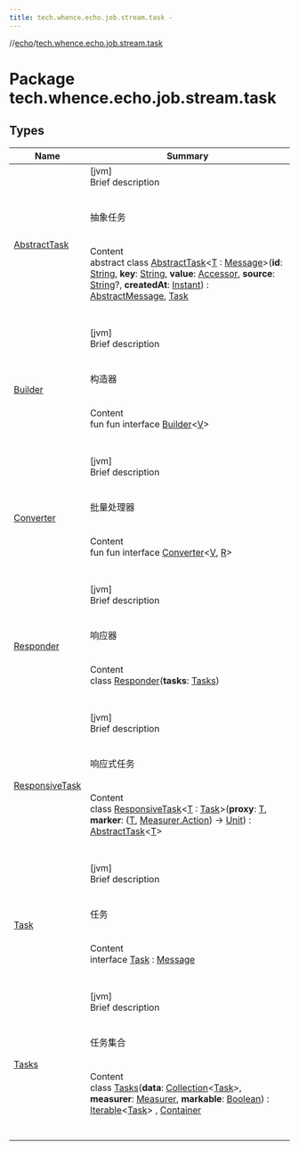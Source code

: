 ```yaml
---
title: tech.whence.echo.job.stream.task -
---
```

//[echo](../index.md)/[tech.whence.echo.job.stream.task](index.md)



# Package tech.whence.echo.job.stream.task  


## Types  
  
|  Name|  Summary| 
|---|---|
| [AbstractTask](-abstract-task/index.md)| [jvm]  <br>Brief description  <br><br><br>抽象任务<br><br>  <br>Content  <br>abstract class [AbstractTask](-abstract-task/index.md)<[T](-abstract-task/index.md) : [Message](../tech.whence.echo.job.stream.message/-message/index.md)>(**id**: [String](https://kotlinlang.org/api/latest/jvm/stdlib/kotlin/-string/index.html), **key**: [String](https://kotlinlang.org/api/latest/jvm/stdlib/kotlin/-string/index.html), **value**: [Accessor](../tech.whence.echo.container.accessor/-accessor/index.md), **source**: [String](https://kotlinlang.org/api/latest/jvm/stdlib/kotlin/-string/index.html)?, **createdAt**: [Instant](https://docs.oracle.com/javase/8/docs/api/java/time/Instant.html)) : [AbstractMessage](../tech.whence.echo.job.stream.message/-abstract-message/index.md), [Task](-task/index.md)  <br><br><br>
| [Builder](-builder/index.md)| [jvm]  <br>Brief description  <br><br><br>构造器<br><br>  <br>Content  <br>fun fun interface [Builder](-builder/index.md)<[V](-builder/index.md)>  <br><br><br>
| [Converter](-converter/index.md)| [jvm]  <br>Brief description  <br><br><br>批量处理器<br><br>  <br>Content  <br>fun fun interface [Converter](-converter/index.md)<[V](-converter/index.md), [R](-converter/index.md)>  <br><br><br>
| [Responder](-responder/index.md)| [jvm]  <br>Brief description  <br><br><br>响应器<br><br>  <br>Content  <br>class [Responder](-responder/index.md)(**tasks**: [Tasks](-tasks/index.md))  <br><br><br>
| [ResponsiveTask](-responsive-task/index.md)| [jvm]  <br>Brief description  <br><br><br>响应式任务<br><br>  <br>Content  <br>class [ResponsiveTask](-responsive-task/index.md)<[T](-responsive-task/index.md) : [Task](-task/index.md)>(**proxy**: [T](-responsive-task/index.md), **marker**: ([T](-responsive-task/index.md), [Measurer.Action](../tech.whence.echo.job.stream.work/-measurer/-action/index.md)) -> [Unit](https://kotlinlang.org/api/latest/jvm/stdlib/kotlin/-unit/index.html)) : [AbstractTask](-abstract-task/index.md)<[T](-responsive-task/index.md)>   <br><br><br>
| [Task](-task/index.md)| [jvm]  <br>Brief description  <br><br><br>任务<br><br>  <br>Content  <br>interface [Task](-task/index.md) : [Message](../tech.whence.echo.job.stream.message/-message/index.md)  <br><br><br>
| [Tasks](-tasks/index.md)| [jvm]  <br>Brief description  <br><br><br>任务集合<br><br>  <br>Content  <br>class [Tasks](-tasks/index.md)(**data**: [Collection](https://kotlinlang.org/api/latest/jvm/stdlib/kotlin.collections/-collection/index.html)<[Task](-task/index.md)>, **measurer**: [Measurer](../tech.whence.echo.job.stream.work/-measurer/index.md), **markable**: [Boolean](https://kotlinlang.org/api/latest/jvm/stdlib/kotlin/-boolean/index.html)) : [Iterable](https://kotlinlang.org/api/latest/jvm/stdlib/kotlin.collections/-iterable/index.html)<[Task](-task/index.md)> , [Container](../tech.whence.echo.container/-container/index.md)  <br><br><br>

